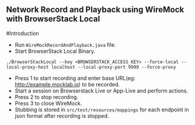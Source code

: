 Network Record and Playback using WireMock with BrowserStack Local
----

#Introduction
* Run `WireMockRecordAndPlayback.java` file.
* Start BrowserStack Local Binary.
```shell
./BrowserStackLocal --key <BROWSERSTACK_ACCESS_KEY> --force-local --local-proxy-host localhost --local-proxy-port 9999 --force-proxy
```
* Press 1 to start recording and enter base URL(eg: http://example.mocklab.io) to be recorded.
* Start a session on Browserstack Live or App-Live and perform actions.
* Press 2 to stop recording.
* Press 3 to close WireMock.
* Stubbing is stored in `src/test/resources/mappings` for each endpoint in json format after recording is stopped.